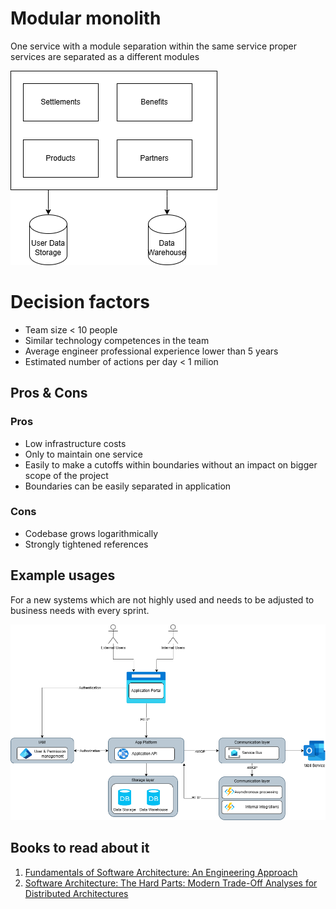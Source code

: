 # Modular monolith
One service with a module separation within the same service proper services are separated as a different modules

![image](./modular%20monolith.drawio.png)
# Decision factors
- Team size < 10 people
- Similar technology competences in the team
- Average engineer professional experience lower than 5 years 
- Estimated number of actions per day < 1 milion

## Pros & Cons
### Pros
- Low infrastructure costs 
- Only to maintain one service
- Easily to make a cutoffs within boundaries without an impact on bigger scope of the project 
- Boundaries can be easily separated in application

### Cons
- Codebase grows logarithmically 
- Strongly tightened references 

## Example usages
For a new systems which are not highly used and needs to be adjusted to business needs with every sprint.

![image](./Example%20usage.png) 

## Books to read about it
1. [Fundamentals of Software Architecture: An Engineering Approach](https://www.amazon.com/Fundamentals-Software-Architecture-Comprehensive-Characteristics/dp/1492043451)
2. [Software Architecture: The Hard Parts: Modern Trade-Off Analyses for Distributed Architectures](https://www.amazon.com/Software-Architecture-Trade-Off-Distributed-Architectures/dp/1492086894)

